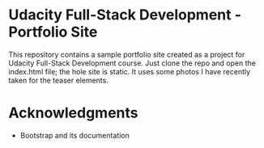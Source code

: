 # Udacity Full-Stack Development - Portfolio Site

This repository contains a sample portfolio site created as a project for Udacity Full-Stack Development course. Just clone the repo and open the index.html file; the hole site is static. It uses some photos I have recently taken for the teaser elements.

# Acknowledgments
 - Bootstrap and its documentation